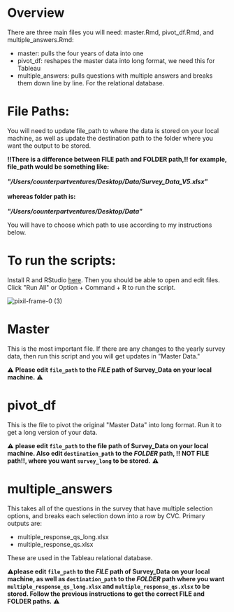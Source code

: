 # Overview

There are three main files you will need: master.Rmd, pivot_df.Rmd, and multiple_answers.Rmd:

- master: pulls the four years of data into one
- pivot_df: reshapes the master data into long format, we need this for Tableau
- multiple_answers: pulls questions with multiple answers and breaks them down line by line. For the relational database.

# File Paths:

You will need to update file_path to where the data is stored on your local machine, as well as update the destination path to the folder where you want the output to be stored. 

**‼️There is a difference between FILE path and FOLDER path,‼️ for example, file_path would be something like:<br><br>_"/Users/counterpartventures/Desktop/Data/Survey_Data_V5.xlsx"_ <br><br>whereas folder path is:<br><br>_"/Users/counterpartventures/Desktop/Data"_**

You will have to choose which path to use according to my instructions below.


# To run the scripts:

Install R and RStudio [here](https://posit.co/download/rstudio-desktop/). Then you should be able to open and edit files.
Click "Run All" or Option + Command + R to run the script. 

![pixil-frame-0 (3)](https://github.com/user-attachments/assets/fab193f7-7dff-4dd2-8f4f-fb3c17873a45)


# Master

This is the most important file. If there are any changes to the yearly survey data, then run this script and you will get updates in "Master Data."

⚠️ **Please edit `file_path` to the _FILE_ path of Survey_Data on your local machine.** ⚠️


# pivot_df

This is the file to pivot the original "Master Data" into long format. Run it to get a long version of your data. 

⚠️ **please edit `file_path` to the file path of Survey_Data on your local machine. Also edit `destination_path` to the _FOLDER_ path, ‼️ NOT FILE path‼️, where you want `survey_long` to be stored.** ⚠️

# multiple_answers

This takes all of the questions in the survey that have multiple selection options, and breaks each selection down into a row by CVC. Primary outputs are: 
- multiple_response_qs_long.xlsx
- multiple_response_qs.xlsx
  
These are used in the Tableau relational database.

⚠️**please edit `file_path` to the _FILE_ path of Survey_Data on your local machine, as well as `destination_path` to the _FOLDER_ path where you want `multiple_response_qs_long.xlsx` and `multiple_response_qs.xlsx` to be stored. Follow the previous instructions to get the correct FILE and FOLDER paths.** ⚠️
